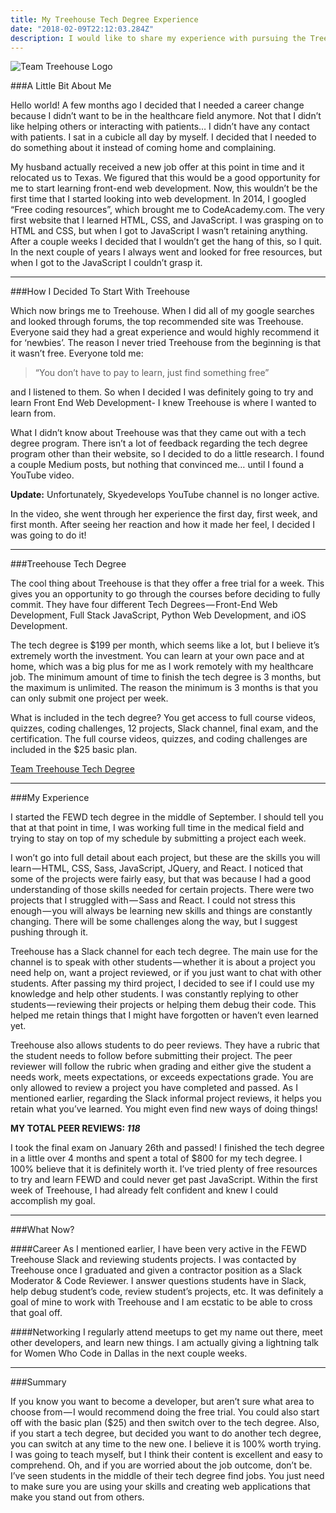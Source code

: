```yaml
---
title: My Treehouse Tech Degree Experience
date: "2018-02-09T22:12:03.284Z"
description: I would like to share my experience with pursuing the Treehouse Tech Degree and belive that it will help others decide to take the next steps in their learning journey.
---
```


![Team Treehouse Logo](https://cdn-images-1.medium.com/max/1600/1*-ugM6tX7kKQFS-KwTaIrFQ.png)

###A Little Bit About Me

Hello world! A few months ago I decided that I needed a career change because I didn’t want to be in the healthcare field anymore. Not that I didn’t like helping others or interacting with patients… I didn’t have any contact with patients. I sat in a cubicle all day by myself. I decided that I needed to do something about it instead of coming home and complaining.

My husband actually received a new job offer at this point in time and it relocated us to Texas. We figured that this would be a good opportunity for me to start learning front-end web development. Now, this wouldn’t be the first time that I started looking into web development. In 2014, I googled “Free coding resources”, which brought me to CodeAcademy.com. The very first website that I learned HTML, CSS, and JavaScript. I was grasping on to HTML and CSS, but when I got to JavaScript I wasn’t retaining anything. After a couple weeks I decided that I wouldn’t get the hang of this, so I quit. In the next couple of years I always went and looked for free resources, but when I got to the JavaScript I couldn’t grasp it.

_____________________________________________________________

###How I Decided To Start With Treehouse

Which now brings me to Treehouse. When I did all of my google searches and looked through forums, the top recommended site was Treehouse. Everyone said they had a great experience and would highly recommend it for ‘newbies’. The reason I never tried Treehouse from the beginning is that it wasn’t free. Everyone told me:

>“You don’t have to pay to learn, just find something free”

and I listened to them. So when I decided I was definitely going to try and learn Front End Web Development- I knew Treehouse is where I wanted to learn from.

What I didn’t know about Treehouse was that they came out with a tech degree program. There isn’t a lot of feedback regarding the tech degree program other than their website, so I decided to do a little research. I found a couple Medium posts, but nothing that convinced me… until I found a YouTube video.

**Update:** Unfortunately, Skyedevelops YouTube channel is no longer active.

In the video, she went through her experience the first day, first week, and first month. After seeing her reaction and how it made her feel, I decided I was going to do it!

_____________________________________________________________

###Treehouse Tech Degree

The cool thing about Treehouse is that they offer a free trial for a week. This gives you an opportunity to go through the courses before deciding to fully commit. They have four different Tech Degrees — Front-End Web Development, Full Stack JavaScript, Python Web Development, and iOS Development.

The tech degree is $199 per month, which seems like a lot, but I believe it’s extremely worth the investment. You can learn at your own pace and at home, which was a big plus for me as I work remotely with my healthcare job. The minimum amount of time to finish the tech degree is 3 months, but the maximum is unlimited. The reason the minimum is 3 months is that you can only submit one project per week.

What is included in the tech degree? You get access to full course videos, quizzes, coding challenges, 12 projects, Slack channel, final exam, and the certification. The full course videos, quizzes, and coding challenges are included in the $25 basic plan.

[Team Treehouse Tech Degree](https://join.teamtreehouse.com/techdegree/)

_____________________________________________________________

###My Experience

I started the FEWD tech degree in the middle of September. I should tell you that at that point in time, I was working full time in the medical field and trying to stay on top of my schedule by submitting a project each week.

I won’t go into full detail about each project, but these are the skills you will learn — HTML, CSS, Sass, JavaScript, JQuery, and React. I noticed that some of the projects were fairly easy, but that was because I had a good understanding of those skills needed for certain projects. There were two projects that I struggled with — Sass and React. I could not stress this enough — you will always be learning new skills and things are constantly changing. There will be some challenges along the way, but I suggest pushing through it.

Treehouse has a Slack channel for each tech degree. The main use for the channel is to speak with other students — whether it is about a project you need help on, want a project reviewed, or if you just want to chat with other students. After passing my third project, I decided to see if I could use my knowledge and help other students. I was constantly replying to other students — reviewing their projects or helping them debug their code. This helped me retain things that I might have forgotten or haven’t even learned yet.

Treehouse also allows students to do peer reviews. They have a rubric that the student needs to follow before submitting their project. The peer reviewer will follow the rubric when grading and either give the student a needs work, meets expectations, or exceeds expectations grade. You are only allowed to review a project you have completed and passed. As I mentioned earlier, regarding the Slack informal project reviews, it helps you retain what you’ve learned. You might even find new ways of doing things!

**MY TOTAL PEER REVIEWS: _118_**

I took the final exam on January 26th and passed! I finished the tech degree in a little over 4 months and spent a total of $800 for my tech degree. I 100% believe that it is definitely worth it. I’ve tried plenty of free resources to try and learn FEWD and could never get past JavaScript. Within the first week of Treehouse, I had already felt confident and knew I could accomplish my goal.

_____________________________________________________________

###What Now?

####Career
As I mentioned earlier, I have been very active in the FEWD Treehouse Slack and reviewing students projects. I was contacted by Treehouse once I graduated and given a contractor position as a Slack Moderator & Code Reviewer. I answer questions students have in Slack, help debug student’s code, review student’s projects, etc. It was definitely a goal of mine to work with Treehouse and I am ecstatic to be able to cross that goal off.

####Networking
I regularly attend meetups to get my name out there, meet other developers, and learn new things. I am actually giving a lightning talk for Women Who Code in Dallas in the next couple weeks.

_____________________________________________________________

###Summary

If you know you want to become a developer, but aren’t sure what area to choose from — I would recommend doing the free trial. You could also start off with the basic plan ($25) and then switch over to the tech degree. Also, if you start a tech degree, but decided you want to do another tech degree, you can switch at any time to the new one. I believe it is 100% worth trying. I was going to teach myself, but I think their content is excellent and easy to comprehend. Oh, and if you are worried about the job outcome, don’t be. I’ve seen students in the middle of their tech degree find jobs. You just need to make sure you are using your skills and creating web applications that make you stand out from others.